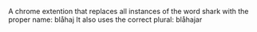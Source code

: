 A chrome extention that replaces all instances of the word shark with the proper name: blåhaj
It also uses the correct plural: blåhajar
